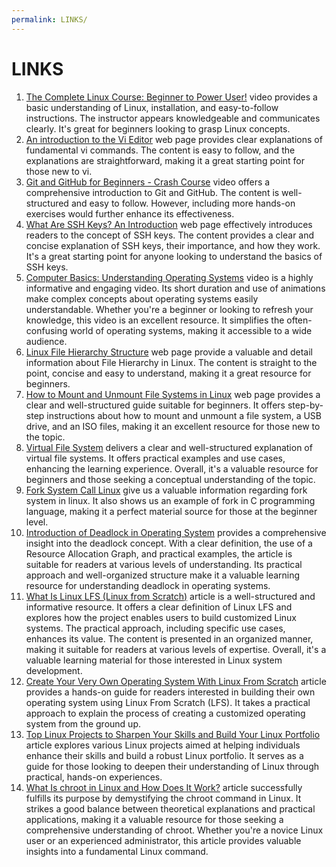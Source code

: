```yaml
---
permalink: LINKS/
---
```

# LINKS
1. [The Complete Linux Course: Beginner to Power User!](https://youtu.be/wBp0Rb-ZJak) video provides a basic understanding of Linux, installation, and easy-to-follow instructions. The instructor appears knowledgeable and communicates clearly. It's great for beginners looking to grasp Linux concepts.
2. [An introduction to the Vi Editor](https://www.redhat.com/sysadmin/introduction-vi-editor#:~:text=In%20Vi%2C%20write%20means%20save,any%20changes%20and%20exits%20Vi.) web page provides clear explanations of fundamental vi commands. The content is easy to follow, and the explanations are straightforward, making it a great starting point for those new to vi.
3. [Git and GitHub for Beginners - Crash Course](https://www.youtube.com/watch?v=RGOj5yH7evk) video offers a comprehensive introduction to Git and GitHub. The content is well-structured and easy to follow. However, including more hands-on exercises would further enhance its effectiveness.
4. [What Are SSH Keys? An Introduction](https://blog.invgate.com/what-are-ssh-keys) web page effectively introduces readers to the concept of SSH keys. The content provides a clear and concise explanation of SSH keys, their importance, and how they work. It's a great starting point for anyone looking to understand the basics of SSH keys.
5. [Computer Basics: Understanding Operating Systems](https://www.youtube.com/watch?v=fkGCLIQx1MI) video is a highly informative and engaging video. Its short duration and use of animations make complex concepts about operating systems easily understandable. Whether you're a beginner or looking to refresh your knowledge, this video is an excellent resource. It simplifies the often-confusing world of operating systems, making it accessible to a wide audience.
6. [Linux File Hierarchy Structure](https://www.geeksforgeeks.org/linux-file-hierarchy-structure/) web page provide a valuable and detail information about File Hierarchy in Linux. The content is straight to the point, concise and easy to understand, making it a great resource for beginners.
7. [How to Mount and Unmount File Systems in Linux](https://linuxize.com/post/how-to-mount-and-unmount-file-systems-in-linux/#google_vignette) web page provides a clear and well-structured guide suitable for beginners. It offers step-by-step instructions about how to mount and unmount a file system, a USB drive, and an ISO files, making it an excellent resource for those new to the topic. 
8. [Virtual File System](https://www.geeksforgeeks.org/virtual-file-system/) delivers a clear and well-structured explanation of virtual file systems. It offers practical examples and use cases, enhancing the learning experience. Overall, it's a valuable resource for beginners and those seeking a conceptual understanding of the topic.
9. [Fork System Call Linux](https://linuxhint.com/fork-system-call-linux/) give us a valuable information regarding fork system in linux. It also shows us an example of fork in C programming language, making it a perfect material source for those at the beginner level.
10. [Introduction of Deadlock in Operating System](https://www.geeksforgeeks.org/introduction-of-deadlock-in-operating-system/) provides a comprehensive insight into the deadlock concept. With a clear definition, the use of a Resource Allocation Graph, and practical examples, the article is suitable for readers at various levels of understanding. Its practical approach and well-organized structure make it a valuable learning resource for understanding deadlock in operating systems.
11. [What Is Linux LFS (Linux from Scratch)](https://www.alibabacloud.com/blog/what-is-linux-lfs-linux-from-scratch_600026#:~:text=Linux%20LFS%20(Linux%20From%20Scratch)%20is%20a%20project%20that%20provides,to%20specific%20requirements%20and%20preferences.) article is a well-structured and informative resource. It offers a clear definition of Linux LFS and explores how the project enables users to build customized Linux systems. The practical approach, including specific use cases, enhances its value. The content is presented in an organized manner, making it suitable for readers at various levels of expertise. Overall, it's a valuable learning material for those interested in Linux system development.
12. [Create Your Very Own Operating System With Linux From Scratch](https://www.makeuseof.com/tag/create-operating-system-linux-scratch-linux-si/) article provides a hands-on guide for readers interested in building their own operating system using Linux From Scratch (LFS). It takes a practical approach to explain the process of creating a customized operating system from the ground up.
13. [Top Linux Projects to Sharpen Your Skills and Build Your Linux Portfolio](https://careerkarma.com/blog/linux-projects/https://careerkarma.com/blog/linux-projects/) article explores various Linux projects aimed at helping individuals enhance their skills and build a robust Linux portfolio. It serves as a guide for those looking to deepen their understanding of Linux through practical, hands-on experiences.
14. [What Is chroot in Linux and How Does It Work?](https://www.makeuseof.com/chroot-in-linux/) article successfully fulfills its purpose by demystifying the chroot command in Linux. It strikes a good balance between theoretical explanations and practical applications, making it a valuable resource for those seeking a comprehensive understanding of chroot. Whether you're a novice Linux user or an experienced administrator, this article provides valuable insights into a fundamental Linux command.
